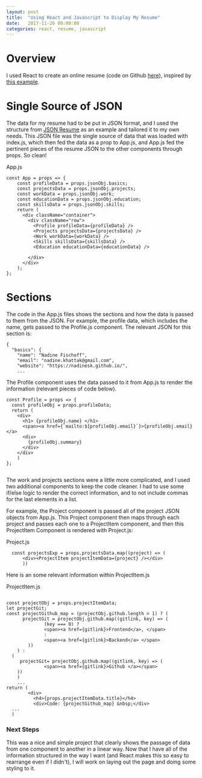 ```yaml
---
layout: post
title:  "Using React and Javascript to Display My Resume"
date:   2017-11-26 00:00:00
categories: react, resume, javascript
---
```


# Overview

I used React to create an online resume (code on Github [here](https://github.com/nadinesk/resume)), inspired by [this example](https://github.com/freaksauce/React-Resume-ES6).

# Single Source of JSON

The data for my resume had to be put in JSON format, and I used the structure from [JSON Resume](https://jsonresume.org/) as an example and tailored it to my own needs. This JSON file was the single source of data that was loaded with index.js, which then fed the data as a prop to App.js, and App.js fed the pertinent pieces of the resume JSON to the other components through props. So clean! 


App.js

```
const App = props => {
    const profileData = props.jsonObj.basics; 
    const projectsData = props.jsonObj.projects; 
    const workData = props.jsonObj.work; 
    const educationData = props.jsonObj.education; 
    const skillsData = props.jsonObj.skills; 
    return (
      <div className="container"> 
        <div className="row"> 
          <Profile profileData={profileData} /> 
          <Projects projectsData={projectsData} /> 
          <Work workData={workData} /> 
          <Skills skillsData={skillsData} /> 
          <Education educationData={educationData} /> 
          
        </div>
      </div> 
    );
};

```

# Sections

The code in the App.js files shows the sections and how the data is passed to them from the JSON. For example, the profile data, which includes the name, gets passed to the Profile.js component. The relevant JSON for this section is: 

```
{
  "basics": {
    "name": "Nadine Fischoff",    
    "email": "nadine.khattak@gmail.com",
    "website": "https://nadinesk.github.io/",
    ...
```

The Profile component uses the data passed to it from App.js to render the information (relevant pieces of code below).

```
const Profile = props => {
  const profileObj = props.profileData; 
  return (
    <div> 
      <h1> {profileObj.name} </h1>      
      <span><a href={`mailto:${profileObj.email}`}>{profileObj.email} </a>
      <div>
        {profileObj.summary} 
      </div>      
    </div> 
    )
};


```

The work and projects sections were a little more complicated, and I used two additional components to keep the code cleaner. I had to use some if/else logic to render the correct information, and to not include commas for the last elements in a list. 

For example, the Project component is passed all of the project JSON objects from App.js. This Project component then maps through each project and passes each one to a ProjectItem component, and then this ProjectItem Component is rendered with Project.js: 

Project.js

```
  const projectsExp = props.projectsData.map((project) => (
      <div><ProjectItem projectItemData={project} /></div>
      ))

```

Here is an some relevant information within ProjectItem.js

ProjectItem.js

```

const projectObj = props.projectItemData;
let projectGit; 
const projectGithub_map = (projectObj.github.length > 1) ? (
      projectGit = projectObj.github.map((gitlink, key) => (           
              (key === 0) ? 
              <span><a href={gitlink}>Frontend</a>, </span> 
              : 
              <span><a href={gitlink}>Backend</a> </span>         
        ))      
    ) : 
  (
     projectGit= projectObj.github.map((gitlink, key) => (                             
              <span><a href={gitlink}>Github </a></span>  
    ))
    )
    ...
return (
        <div>
          <h4>{props.projectItemData.title}</h4>
          <div>Code: {projectGithub_map} &nbsp;</div>     
  ...
  )

```

### Next Steps

This was a nice and simple project that clearly shows the passage of data from one component to another in a linear way. Now that I have all of the information structured in the way I want (and React makes this so easy to rearrange even if I didn't), I will work on laying out the page and doing some styling to it. 








